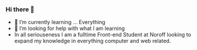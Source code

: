 ### Hi there 👋
- 🌱 I’m currently learning ... Everything
- 🤔 I’m looking for help with what I am learning
- In all seriouseness I am a fulltime Front-end Student at Noroff
  looking to expand my knowledge in everything computer and web related.
<!--
**PJLUDVIGSEN/PJLUDVIGSEN** is a ✨ _special_ ✨ repository because its `README.md` (this file) appears on your GitHub profile.


- 🌱 I’m currently learning ... Everything
- 🤔 I’m looking for help with what I am learning
-->
